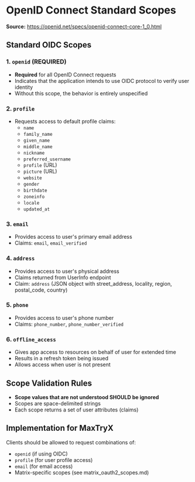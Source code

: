 # OpenID Connect Standard Scopes

**Source:** https://openid.net/specs/openid-connect-core-1_0.html

## Standard OIDC Scopes

### 1. `openid` (REQUIRED)
- **Required** for all OpenID Connect requests
- Indicates that the application intends to use OIDC protocol to verify user identity
- Without this scope, the behavior is entirely unspecified

### 2. `profile`
- Requests access to default profile claims:
  - `name`
  - `family_name`
  - `given_name`
  - `middle_name`
  - `nickname`
  - `preferred_username`
  - `profile` (URL)
  - `picture` (URL)
  - `website`
  - `gender`
  - `birthdate`
  - `zoneinfo`
  - `locale`
  - `updated_at`

### 3. `email`
- Provides access to user's primary email address
- Claims: `email`, `email_verified`

### 4. `address`
- Provides access to user's physical address
- Claims returned from UserInfo endpoint
- Claim: `address` (JSON object with street_address, locality, region, postal_code, country)

### 5. `phone`
- Provides access to user's phone number
- Claims: `phone_number`, `phone_number_verified`

### 6. `offline_access`
- Gives app access to resources on behalf of user for extended time
- Results in a refresh token being issued
- Allows access when user is not present

## Scope Validation Rules

- **Scope values that are not understood SHOULD be ignored**
- Scopes are space-delimited strings
- Each scope returns a set of user attributes (claims)

## Implementation for MaxTryX

Clients should be allowed to request combinations of:
- `openid` (if using OIDC)
- `profile` (for user profile access)
- `email` (for email access)
- Matrix-specific scopes (see matrix_oauth2_scopes.md)
